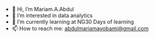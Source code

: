 - 👋 Hi, I’m Mariam.A.Abdul
- 👀 I’m interested in data analytics
- 🌱 I’m currently learning at NG30 Days of learning
- 📫 How to reach me: abdulmariamayobami@gmail.com

<!---
BAMIABDUL/BAMIABDUL is a ✨ special ✨ repository because its `README.md` (this file) appears on your GitHub profile.
You can click the Preview link to take a look at your changes.
--->
